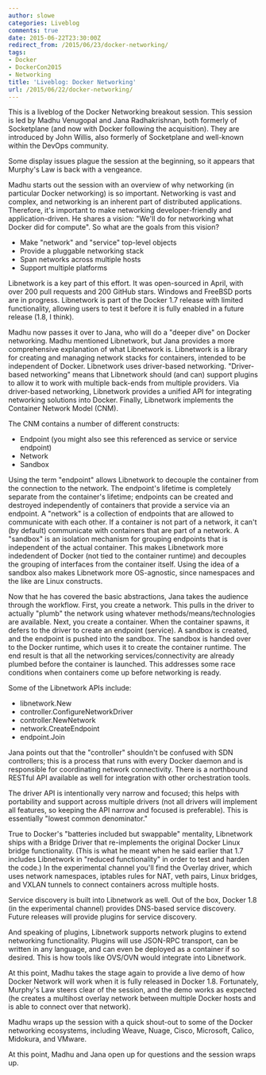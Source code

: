 ```yaml
---
author: slowe
categories: Liveblog
comments: true
date: 2015-06-22T23:30:00Z
redirect_from: /2015/06/23/docker-networking/
tags:
- Docker
- DockerCon2015
- Networking
title: 'Liveblog: Docker Networking'
url: /2015/06/22/docker-networking/
---
```


This is a liveblog of the Docker Networking breakout session. This session is led by Madhu Venugopal and Jana Radhakrishnan, both formerly of Socketplane (and now with Docker following the acquisition). They are introduced by John Willis, also formerly of Socketplane and well-known within the DevOps community.

Some display issues plague the session at the beginning, so it appears that Murphy's Law is back with a vengeance.

Madhu starts out the session with an overview of why networking (in particular Docker networking) is so important. Networking is vast and complex, and networking is an inherent part of distributed applications. Therefore, it's important to make networking developer-friendly and application-driven. He shares a vision: "We'll do for networking what Docker did for compute". So what are the goals from this vision?

* Make "network" and "service" top-level objects
* Provide a pluggable networking stack
* Span networks across multiple hosts
* Support multiple platforms

Libnetwork is a key part of this effort. It was open-sourced in April, with over 200 pull requests and 200 GitHub stars. Windows and FreeBSD ports are in progress. Libnetwork is part of the Docker 1.7 release with limited functionality, allowing users to test it before it is fully enabled in a future release (1.8, I think).

Madhu now passes it over to Jana, who will do a "deeper dive" on Docker networking. Madhu mentioned Libnetwork, but Jana provides a more comprehensive explanation of what Libnetwork is. Libnetwork is a library for creating and managing network stacks for containers, intended to be independent of Docker. Libnetwork uses driver-based networking. "Driver-based networking" means that Libnetwork should (and can) support plugins to allow it to work with multiple back-ends from multiple providers. Via driver-based networking, Libnetwork provides a unified API for integrating networking solutions into Docker. Finally, Libnetwork implements the Container Network Model (CNM).

The CNM contains a number of different constructs:

* Endpoint (you might also see this referenced as service or service endpoint)
* Network
* Sandbox

Using the term "endpoint" allows Libnetwork to decouple the container from the connection to the network. The endpoint's lifetime is completely separate from the container's lifetime; endpoints can be created and destroyed independently of containers that provide a service via an endpoint. A "network" is a collection of endpoints that are allowed to communicate with each other. If a container is not part of a network, it can't (by default) communicate with containers that are part of a network. A "sandbox" is an isolation mechanism for grouping endpoints that is independent of the actual container. This makes Libnetwork more indedendent of Docker (not tied to the container runtime) and decouples the grouping of interfaces from the container itself. Using the idea of a sandbox also makes Libnetwork more OS-agnostic, since namespaces and the like are Linux constructs.

Now that he has covered the basic abstractions, Jana takes the audience through the workflow. First, you create a network. This pulls in the driver to actually "plumb" the network using whatever methods/means/technologies are available. Next, you create a container. When the container spawns, it defers to the driver to create an endpoint (service). A sandbox is created, and the endpoint is pushed into the sandbox. The sandbox is handed over to the Docker runtime, which uses it to create the container runtime. The end result is that all the networking services/connectivity are already plumbed before the container is launched. This addresses some race conditions when containers come up before networking is ready.

Some of the Libnetwork APIs include:

* libnetwork.New
* controller.ConfigureNetworkDriver
* controller.NewNetwork
* network.CreateEndpoint
* endpoint.Join

Jana points out that the "controller" shouldn't be confused with SDN controllers; this is a process that runs with every Docker daemon and is responsible for coordinating network connectivity. There is a northbound RESTful API available as well for integration with other orchestration tools.

The driver API is intentionally very narrow and focused; this helps with portability and support across multiple drivers (not all drivers will implement all features, so keeping the API narrow and focused is preferable). This is essentially "lowest common denominator."

True to Docker's "batteries included but swappable" mentality, Libnetwork ships with a Bridge Driver that re-implements the original Docker Linux bridge functionality. (This is what he meant when he said earlier that 1.7 includes Libnetwork in "reduced functionality" in order to test and harden the code.) In the experimental channel you'll find the Overlay driver, which uses network namespaces, iptables rules for NAT, veth pairs, Linux bridges, and VXLAN tunnels to connect containers across multiple hosts.

Service discovery is built into Libnetwork as well. Out of the box, Docker 1.8 (in the experimental channel) provides DNS-based service discovery. Future releases will provide plugins for service discovery.

And speaking of plugins, Libnetwork supports network plugins to extend networking functionality. Plugins will use JSON-RPC transport, can be written in any language, and can even be deployed as a container if so desired. This is how tools like OVS/OVN would integrate into Libnetwork.

At this point, Madhu takes the stage again to provide a live demo of how Docker Network will work when it is fully released in Docker 1.8. Fortunately, Murphy's Law steers clear of the session, and the demo works as expected (he creates a multihost overlay network between multiple Docker hosts and is able to connect over that network).

Madhu wraps up the session with a quick shout-out to some of the Docker networking ecosystems, including Weave, Nuage, Cisco, Microsoft, Calico, Midokura, and VMware.

At this point, Madhu and Jana open up for questions and the session wraps up.

